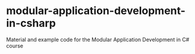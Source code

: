# modular-application-development-in-csharp
Material and example code for the Modular Application Development in C# course
